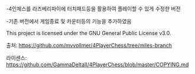 -4인체스를 라즈베리파이에 터치패드등을 활용하여 플레이할 수 있게 수정한 버전

-기존 버전에서 게임종료 및 카운터등의 기능을 추가하였음

This project is licensed under the GNU General Public License v3.0.

출처: https://github.com/mvvollmer/4PlayerChess/tree/miles-branch

라이센스: https://github.com/GammaDeltaII/4PlayerChess/blob/master/COPYING.md
